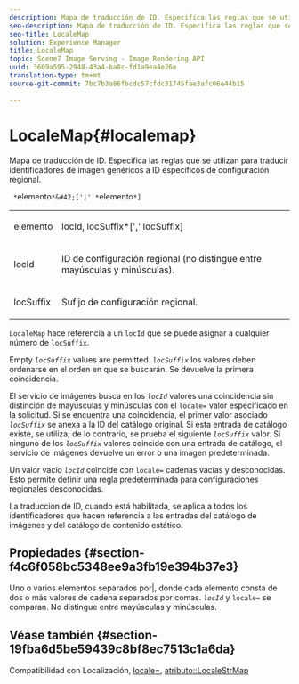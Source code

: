 ```yaml
---
description: Mapa de traducción de ID. Especifica las reglas que se utilizan para traducir identificadores de imagen genéricos a ID específicos de configuración regional.
seo-description: Mapa de traducción de ID. Especifica las reglas que se utilizan para traducir identificadores de imagen genéricos a ID específicos de configuración regional.
seo-title: LocaleMap
solution: Experience Manager
title: LocaleMap
topic: Scene7 Image Serving - Image Rendering API
uuid: 3609a595-2948-43a4-ba8c-fd1a9ea4e26e
translation-type: tm+mt
source-git-commit: 7bc7b3a86fbcdc57cfdc31745fae3afc06e44b15

---
```



# LocaleMap{#localemap}

Mapa de traducción de ID. Especifica las reglas que se utilizan para traducir identificadores de imagen genéricos a ID específicos de configuración regional.

` *`elemento`*&#42;['|' *`elemento`*]`

<table id="simpletable_A6DD1A28F8ED4178A8ADDB2F3AEFC402"> 
 <tr class="strow"> 
  <td class="stentry"> <p><span class="varname"> elemento</span> </p></td> 
  <td class="stentry"> <p><span class="varname"> locId</span>,<span class="varname"> locSuffix</span>*[','<span class="varname"> locSuffix</span>] </p></td> 
 </tr> 
 <tr class="strow"> 
  <td class="stentry"> <p><span class="varname"> locId</span> </p></td> 
  <td class="stentry"> <p>ID de configuración regional (no distingue entre mayúsculas y minúsculas). </p></td> 
 </tr> 
 <tr class="strow"> 
  <td class="stentry"> <p><span class="varname"> locSuffix</span> </p></td> 
  <td class="stentry"> <p>Sufijo de configuración regional. </p></td> 
 </tr> 
</table>

`LocaleMap` hace referencia a un `locId` que se puede asignar a cualquier número de `locSuffix`.

Empty *`locSuffix`* values are permitted. *`locSuffix`* los valores deben ordenarse en el orden en que se buscarán. Se devuelve la primera coincidencia.

El servicio de imágenes busca en los *`locId`* valores una coincidencia sin distinción de mayúsculas y minúsculas con el `locale=` valor especificado en la solicitud. Si se encuentra una coincidencia, el primer valor asociado *`locSuffix`* se anexa a la ID del catálogo original. Si esta entrada de catálogo existe, se utiliza; de lo contrario, se prueba el siguiente *`locSuffix`* valor. Si ninguno de los *`locSuffix`* valores coincide con una entrada de catálogo, el servicio de imágenes devuelve un error o una imagen predeterminada.

Un valor vacío *`locId`* coincide con `locale=` cadenas vacías y desconocidas. Esto permite definir una regla predeterminada para configuraciones regionales desconocidas.

La traducción de ID, cuando está habilitada, se aplica a todos los identificadores que hacen referencia a las entradas del catálogo de imágenes y del catálogo de contenido estático.

## Propiedades {#section-f4c6f058bc5348ee9a3fb19e394b37e3}

Uno o varios elementos separados por|, donde cada elemento consta de dos o más valores de cadena separados por comas. *`locId`* y `locale=` se comparan. No distingue entre mayúsculas y minúsculas.

## Véase también {#section-19fba6d5be59439c8bf8ec7513c1a6da}

Compatibilidad con Localización, [locale=](../../../../../is-api/http-ref/image-serving-api-ref/c-http-protocol-reference/c-command-reference/r-locale.md#reference-8a846b2fbc004a12821b956ed3b25cfb), [atributo::LocaleStrMap](../../../../../is-api/image-catalog/image-serving-api-ref/c-image-catalog-reference/c-attributes-reference/r-localestrmap.md#reference-98c42070a4bc4baf92537132be2b5b1e)
